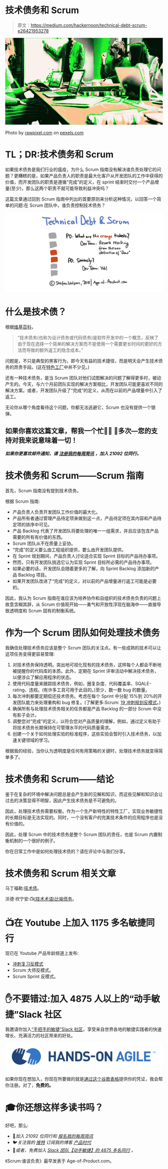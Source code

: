 # 技术债务和 Scrum

> 原文：<https://medium.com/hackernoon/technical-debt-scrum-e26421953278>

![](img/d58a019904ffd85e501d6e4b4a008e57.png)

Photo by [rawpixel.com](https://www.pexels.com/@rawpixel) on [pexels.com](http://www.pexels.com)

# TL；DR:技术债务和 Scrum

如果技术债务是我们行业的瘟疫，为什么 Scrum 指南没有解决谁负责处理它的问题？更糟糕的是，如果产品负责人的职责是最大化客户从开发团队的工作中获得的价值，而开发团队的职责是遵循“完成”的定义，在 sprint 结束时交付一个产品增量(至少)，那么这两个职责不就可能导致利益冲突吗？

这篇文章通过回到 Scrum 指南中列出的首要原则来分析这种情况，以回答一个简单的问题:在 Scrum 团队中，谁负责控制技术债务？

![](img/7aba534a3d7742dd91588dd2e2821c2b.png)

# 什么是技术债？

根据[维基百科](https://en.wikipedia.org/wiki/Technical_debt)，

> “技术债务(也称为设计债务或代码债务)是软件开发中的一个概念，反映了由于现在选择一个简单的解决方案而不是使用一个需要更长时间的更好的方法而导致的额外返工的隐含成本。”

问题是，不只是典型的黑客行为，即今天有益的技术捷径，而是明天会产生技术债务的昂贵手段。(这在[特色工厂](https://hackernoon.com/12-signs-youre-working-in-a-feature-factory-44a5b938d6a2)中并不少见。)

还有一种技术债务，是当 Scrum 团队对他们试图解决的问题了解得更多时，被动产生的。今天，与六个月前团队实现的解决方案相比，开发团队可能更喜欢不同的解决方案。或者，开发团队升级了“完成”的定义，从而在以前的产品增量中引入了返工。

无论你从哪个角度看待这个问题，你都无法逃避它，Scrum 也没有提供一个银弹。

## 如果你喜欢这篇文章，帮我一个忙👏👏 👏多次—您的支持对我来说意味着一切！

***如果你更喜欢邮件通知，请*** [***注册我的每周简讯***](https://age-of-product.com/subscribe/?ref=Food4ThoughtMedium) ***，加入 21092 位同行。***

# 技术债务和 Scrum——Scrum 指南

首先，Scrum 指南没有提到技术债务。

根据 Scrum 指南:

*   产品负责人负责开发团队工作价值的最大化。
*   产品所有者通过管理产品待定项来做到这一点，产品待定项在其内容和产品待定项的排序中可见。
*   产品 Backlog 代表了开发团队将要处理的唯一一组需求，并且应该包含产品需要的所有有价值的东西。
*   Scrum 团队从不在质量上妥协。
*   “完成”的定义要么由工程组织提供，要么由开发团队提供。
*   在 Sprint 规划期间，产品负责人讨论适合实现 Sprint 目标的产品待办事项。
*   然而，只有开发团队挑选它认为实现 Sprint 目标所必需的产品待办事项。
*   如果必要的话，开发团队会随着更多的了解，向 Sprint Backlog 添加新的产品 Backlog 项目。
*   如果开发团队改进了“完成”的定义，对以前的产品增量进行返工可能是必要的。

因此，我认为 Scrum 指南在谁应该为培养协作和自组织的技术债务负责的问题上故意含糊其辞，从 Scrum 价值观开始——勇气和开放性浮现在脑海中——直接导致透明度和 Scrum 固有的制衡系统。

# 作为一个 Scrum 团队如何处理技术债务

我确信处理技术债务应该是整个 Scrum 团队的关注点。有一些成熟的技术可以让这项任务变得更容易管理:

1.  对技术债务保持透明。突出地可视化现有的技术债务，这样每个人都会不断地被提醒你的代码库的本质。此外，定期在 Sprint 评审活动中解决技术债务，以便涉众了解应用程序的状态。
2.  使用代码度量来跟踪技术债务，例如，圈复杂度、代码覆盖率、SQALE-rating、违规。(有许多工具可用于此目的。)至少，数一数 bug 的数量。
3.  每次冲刺都要定期偿还技术债务。考虑在每个 Sprint 中分配 15%到 20%的开发团队能力来处理重构和 bug 修复。(了解更多:Scrum: [19 冲刺规划反模式](https://age-of-product.com/scrum-sprint-planning-anti-patterns/)。)
4.  确保所有与处理技术债务相关的任务都是产品 Backlog 的一部分 Scrum 中没有影子会计。
5.  调整您对“完成”的定义，以符合您对产品质量的理解，例如，通过定义有助于将技术债务长期保持在可管理水平的代码质量需求。
6.  创建一个关于如何处理实验的标准程序，这些实验会暂时引入技术债务，以加速关键领域的学习。

根据我的经验，当你认为透明度是任何有用策略的关键时，处理技术债务就变得简单多了。

# 技术债务和 Scrum——结论

鉴于在复杂的环境中解决问题总是会产生新的见解和知识，而这些见解和知识会让过去的决策显得不明智，因此产生技术债务是不可避免的。

因此，处理技术债务需要权衡。作为一个生产新特性的特性工厂，实现业务敏捷性的长期目标是无法实现的。同时，一个没有客户的完美技术条件的应用程序也是没有价值的。

因此，处理 Scrum 中的技术债务是整个 Scrum 团队的责任，也是 Scrum 内置制衡机制的一个很好的例子。

你在日常工作中是如何处理技术债的？请在评论中与我们分享。

# 技术债务和 Scrum 相关文章

马丁福勒:[技术债](https://martinfowler.com/bliki/TechnicalDebt.html)。

沃德·坎宁安:📺[(技术术语)比喻债务](https://www.youtube.com/watch?v=pqeJFYwnkjE)。

# 📺在 Youtube 上加入 1175 多名敏捷同行

现已在 Youtube 产品年龄频道上发布:

*   [冲刺复习反模式](https://www.youtube.com/watch?v=L7OxBy724w4)
*   Scrum 大师反模式。
*   Scrum Sprint 反模式。

# ✋不要错过:加入 4875 人以上的“动手敏捷”Slack 社区

我邀请你加入[“手把手的敏捷”Slack 社区](https://goo.gl/forms/LObbRtSF9vvxN3CL2)，享受来自世界各地的敏捷实践者的快速增长、充满活力的社区带来的好处。

![](img/a15f0c0a740554e6ab083287809f22eb.png)

如果你现在想加入，你现在所要做的就是[通过这个谷歌表格](https://goo.gl/forms/LObbRtSF9vvxN3CL2)提供你的凭证，我会帮你注册。对了，**免费的。**

# 🎓你还想这样多读书吗？

好吧，那么:

*   📰*加入 21092 位同行和* [*报名我的每周简讯*](https://age-of-product.com/subscribe/?ref=Food4ThoughtMedium)
*   🐦*关注我的* [*推特*](https://twitter.com/stefanw) *订阅我的博客* [*产品时代*](https://age-of-product.com)
*   💬*或者，免费加入* [*Slack 团队【动手敏捷】的 4875 多名同行*](https://goo.gl/forms/XIsABn0fLn9O0hqg2) *。*

《Scrum:谁该负责》最早发表于 Age-of-Product.com。
